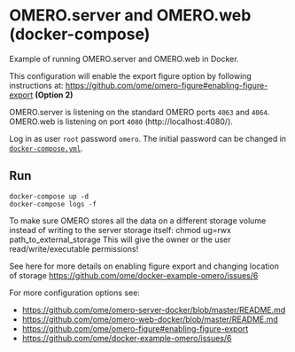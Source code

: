 # OMERO.server and OMERO.web (docker-compose)

Example of running OMERO.server and OMERO.web in Docker.

This configuration will enable the export figure option by following instructions at: 
https://github.com/ome/omero-figure#enabling-figure-export **(Option 2)**


OMERO.server is listening on the standard OMERO ports `4063` and `4064`.
OMERO.web is listening on port `4080` (http://localhost:4080/).

Log in as user `root` password `omero`.
The initial password can be changed in [`docker-compose.yml`](docker-compose.yml).

## Run

    docker-compose up -d
    docker-compose logs -f


To make sure OMERO stores all the data on a different storage volume instead of writing to the server storage itself:
chmod ug=rwx path_to_external_storage
This will give the owner or the user read/write/executable permissions!

See here for more details on enabling figure export and changing location of storage
https://github.com/ome/docker-example-omero/issues/6


For more configuration options see:
- https://github.com/ome/omero-server-docker/blob/master/README.md
- https://github.com/ome/omero-web-docker/blob/master/README.md
- https://github.com/ome/omero-figure#enabling-figure-export
- https://github.com/ome/docker-example-omero/issues/6

